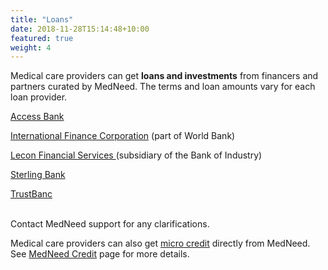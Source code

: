 ```yaml
---
title: "Loans"
date: 2018-11-28T15:14:48+10:00 
featured: true
weight: 4
---
```


Medical care providers can get **loans and investments** from financers and partners curated by MedNeed. The terms and loan amounts vary for each loan provider.


<a href="https://accessbankplc.com/">Access Bank</a>

<a href="https://www.ifc.org//">International Finance Corporation</a> (part of World Bank)

<a href="https://boilecon.com/">Lecon Financial Services </a> (subsidiary of the Bank of Industry)

<a href="https://sterling.ng">Sterling Bank</a> 

<a href="https://trustbancgroup.com">TrustBanc</a> 


<br>
Contact MedNeed support for any clarifications.
<br>

Medical care providers can also get <a href="/services/credit">micro credit</a> directly from MedNeed. See <a href="/services/credit">MedNeed Credit</a> page for more details.


